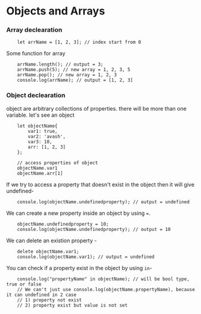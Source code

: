 # Objects and Arrays
### Array declearation
```
	let arrName = [1, 2, 3]; // index start from 0
```
Some function for array
```
	arrName.length(); // output = 3;
	arrName.push(5); // new array = 1, 2, 3, 5
	arrName.pop(); // new array = 1, 2, 3
	console.log(arrName); // output = [1, 2, 3]
```

### Object declearation
object are arbitrary collections of properties. there will be more than one variable. let's see an object
```
	let objectName{
		var1: true,
		var2: 'avash',
		var3: 10,
		arr: [1, 2, 3]
	};
	
	// access properties of object
	objectName.var1
	objectName.arr[1]
```
If we try to access a property that doesn't exist in the object then it will give undefined-
```
	console.log(objectName.undefinedproperty); // output = undefined
```
We can create a new property inside an object by using `=`.
```
	objectName.undefinedproperty = 10;
	console.log(objectName.undefinedproperty); // output = 10
```
We can delete an existion property -
```
	delete objectName.var1;
	console.log(objectName.var1); // output = undefined
```
You can check if a property exist in the object by using `in`-
```
	console.log("propertyName" in objectName); // will be bool type, true or false
	// We can't just use console.log(objectName.propertyName), because it can undefined in 2 case
	// 1) property not exist
	// 2) property exist but value is not set
```

	
